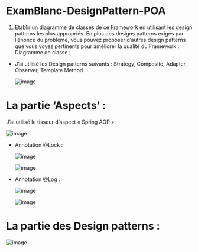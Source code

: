 # ExamBlanc-DesignPattern-POA

1. Établir un diagramme de classes de ce Framework en utilisant les design patterns les plus appropriés. En plus des designs patterns exigés par l’énoncé du problème, vous pouvez proposer d’autres design patterns que vous voyez pertinents pour améliorer la qualité du Framework :
Diagramme de classe :
- J’ai utilisé les Design patterns suivants : Strategy, Composite, Adapter, Observer, Template Method
  
  ![image](https://github.com/Elammourikaoutar/DesignPattern-POA/assets/106027819/2fed7027-2e03-4834-b24f-ff3271315886)

# La partie ‘Aspects’ :
J’ai utilisé le tisseur d’aspect « Spring AOP »:

![image](https://github.com/Elammourikaoutar/DesignPattern-POA/assets/106027819/d7a14c1c-56cc-4f23-b588-d50437e0425f)

- Annotation @Lock :

  ![image](https://github.com/Elammourikaoutar/DesignPattern-POA/assets/106027819/7046387f-0616-4571-8492-f189a54e09a1)

  ![image](https://github.com/Elammourikaoutar/DesignPattern-POA/assets/106027819/2db6875e-4dfb-42f3-805f-d257bde37dfc)

- Annotation @Log :

  ![image](https://github.com/Elammourikaoutar/DesignPattern-POA/assets/106027819/3981797c-4f90-42a4-9185-412ae17a13c0)

  ![image](https://github.com/Elammourikaoutar/DesignPattern-POA/assets/106027819/20a64277-3ed5-42cb-a023-afcdebb69b39)


# La partie des Design patterns :

![image](https://github.com/Elammourikaoutar/DesignPattern-POA/assets/106027819/8e9db26a-469b-463e-b748-0e908eb44b66)
